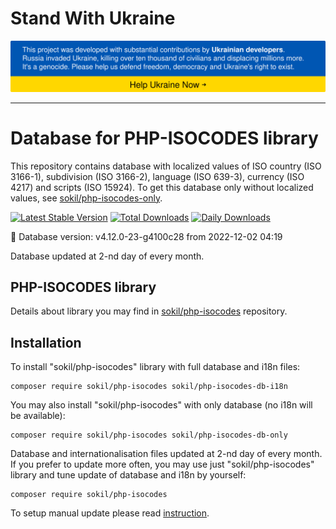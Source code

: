 # Stand With Ukraine

[![SWUbanner](https://raw.githubusercontent.com/vshymanskyy/StandWithUkraine/main/banner-direct.svg)](https://github.com/vshymanskyy/StandWithUkraine/blob/main/docs/README.md)

----

# Database for PHP-ISOCODES library

This repository contains database with localized values of ISO country (ISO 3166-1), subdivision (ISO 3166-2), language (ISO 639-3), currency (ISO 4217) and scripts (ISO 15924).
To get this database only without localized values, see [sokil/php-isocodes-only](https://github.com/sokil/php-isocodes-only).

[![Latest Stable Version](https://poser.pugx.org/sokil/php-isocodes-db-i18n/v/stable.png)](https://packagist.org/packages/sokil/php-isocodes-db-i18n)
[![Total Downloads](http://img.shields.io/packagist/dt/sokil/php-isocodes-db-i18n.svg?1)](https://packagist.org/packages/sokil/php-isocodes-db-i18n)
[![Daily Downloads](https://poser.pugx.org/sokil/php-isocodes-db-i18n/d/daily)](https://packagist.org/packages/sokil/php-isocodes-db-i18n/stats)

:1234: Database version: v4.12.0-23-g4100c28 from 2022-12-02 04:19

Database updated at 2-nd day of every month.

## PHP-ISOCODES library

Details about library you may find in [sokil/php-isocodes](https://github.com/sokil/php-isocodes) repository.

## Installation

To install "sokil/php-isocodes" library with full database and i18n files:

```
composer require sokil/php-isocodes sokil/php-isocodes-db-i18n
```

You may also install "sokil/php-isocodes" with only database (no i18n will be available):

```
composer require sokil/php-isocodes sokil/php-isocodes-db-only
```

Database and internationalisation files updated at 2-nd day of every month. If you prefer to update more often, you may
use just "sokil/php-isocodes" library and tune update of database and i18n by yourself:

```
composer require sokil/php-isocodes
```

To setup manual update please read [instruction](https://github.com/sokil/php-isocodes#library-with-manual-database-update).

